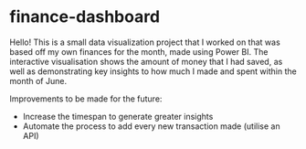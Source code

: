 # finance-dashboard
Hello! This is a small data visualization project that I worked on that was based off my own finances for the month, made using Power BI. 
The interactive visualisation shows the amount of money that I had saved, as well as demonstrating key insights to how much I made and spent within the month of June. 

Improvements to be made for the future: 
- Increase the timespan to generate greater insights
- Automate the process to add every new transaction made (utilise an API)
